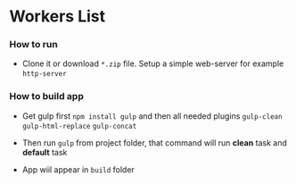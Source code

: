 # Workers List 
### How to run
* Clone it or download `*.zip` file. Setup a simple web-server for example `http-server`

### How to build app

* Get gulp first  `npm install gulp`
and then all needed plugins
`gulp-clean`
`gulp-html-replace`
`gulp-concat`

* Then run `gulp` from project folder, that command will run **clean** task and **default** task
* App wiil appear in `build` folder